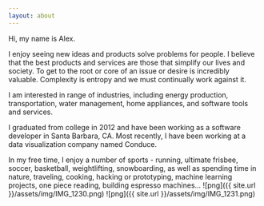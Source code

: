 ```yaml
---
layout: about
---
```


Hi, my name is Alex.

I enjoy seeing new ideas and products solve problems for people. I believe that the best products and services are those that simplify our lives and society. To get to the root or core of an issue or desire is incredibly valuable. Complexity is entropy and we must continually work against it.

I am interested in range of industries, including energy production, transportation, water management, home appliances, and software tools and services. 

I graduated from college in 2012 and have been working as a software developer in Santa Barbara, CA. Most recently, I have been working at a data visualization company named Conduce.

In my free time, I enjoy a number of sports - running, ultimate frisbee, soccer, basketball, weightlifting, snowboarding, as well as spending time in nature, traveling, cooking, hacking or prototyping, machine learning projects, one piece reading, building espresso machines...
![png]({{ site.url }}/assets/img/IMG_1230.png)
![png]({{ site.url }}/assets/img/IMG_1231.png)


 


